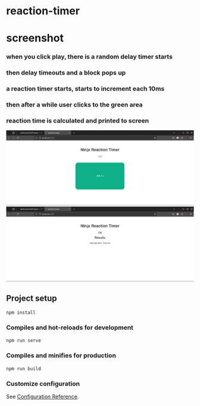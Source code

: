 # reaction-timer


# screenshot
### when you click play, there is a random delay timer starts
### then delay timeouts and a block pops up
### a reaction timer starts, starts to increment each 10ms
### then after a while user clicks to the green area
### reaction time is calculated and printed to screen

![Screenshot of example](./src/assets/Screenshot3.png)
![Screenshot of example](./src/assets/Screenshot5.png)


## Project setup
```
npm install
```

### Compiles and hot-reloads for development
```
npm run serve
```

### Compiles and minifies for production
```
npm run build
```

### Customize configuration
See [Configuration Reference](https://cli.vuejs.org/config/).

